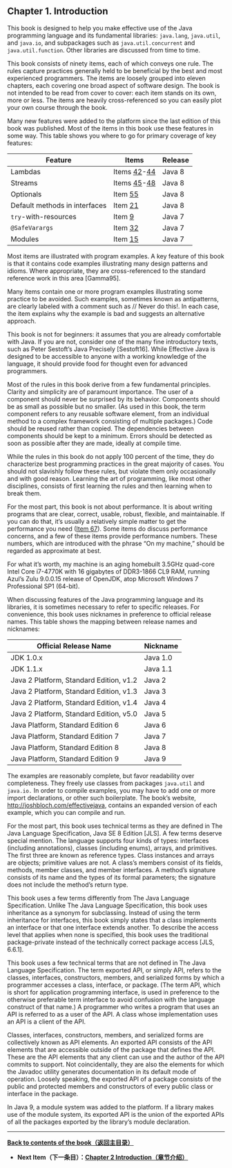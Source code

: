 ## Chapter 1. Introduction

This book is designed to help you make effective use of the Java programming language and its fundamental libraries: `java.lang`, `java.util`, and `java.io`, and subpackages such as `java.util.concurrent` and `java.util.function`. Other libraries are discussed from time to time.

This book consists of ninety items, each of which conveys one rule. The rules capture practices generally held to be beneficial by the best and most experienced programmers. The items are loosely grouped into eleven chapters, each covering one broad aspect of software design. The book is not intended to be read from cover to cover: each item stands on its own, more or less. The items are heavily cross-referenced so you can easily plot your own course through the book.

Many new features were added to the platform since the last edition of this book was published. Most of the items in this book use these features in some way. This table shows you where to go for primary coverage of key features:

| Feature                       | Items       | Release |
|-------------------------------|-------------|---------|
| Lambdas                       | Items [42](../Chapter-7/Chapter-7-Item-42-Prefer-lambdas-to-anonymous-classes.md)-[44](../Chapter-7/Chapter-7-Item-44-Favor-the-use-of-standard-functional-interfaces.md) | Java 8  |
| Streams                       | Items [45](../Chapter-7/Chapter-7-Item-45-Use-streams-judiciously.md)-[48](../Chapter-7/Chapter-7-Item-48-Use-caution-when-making-streams-parallel.md) | Java 8  |
| Optionals                     | Item [55](../Chapter-8/Chapter-8-Item-55-Return-optionals-judiciously.md)     | Java 8  |
| Default methods in interfaces | Item [21](../Chapter-4/Chapter-4-Item-21-Design-interfaces-for-posterity.md)     | Java 8  |
| `try`-with-resources          | Item [9](../Chapter-2/Chapter-2-Item-9-Prefer-try-with-resources-to-try-finally.md)      | Java 7  |
| `@SafeVarargs`                | Item [32](../Chapter-5/Chapter-5-Item-32-Combine-generics-and-varargs-judiciously.md)     | Java 7  |
| Modules                       | Item [15](../Chapter-4/Chapter-4-Item-15-Minimize-the-accessibility-of-classes-and-members.md)     | Java 7  |

Most items are illustrated with program examples. A key feature of this book is that it contains code examples illustrating many design patterns and idioms. Where appropriate, they are cross-referenced to the standard reference work in this area [Gamma95].

Many items contain one or more program examples illustrating some practice to be avoided. Such examples, sometimes known as antipatterns, are clearly labeled with a comment such as // Never do this!. In each case, the item explains why the example is bad and suggests an alternative approach. 

This book is not for beginners: it assumes that you are already comfortable with Java. If you are not, consider one of the many fine introductory texts, such as Peter Sestoft’s Java Precisely [Sestoft16]. While Effective Java is designed to be accessible to anyone with a working knowledge of the language, it should provide food for thought even for advanced programmers.

Most of the rules in this book derive from a few fundamental principles. Clarity and simplicity are of paramount importance. The user of a component should never be surprised by its behavior. Components should be as small as possible but no smaller. (As used in this book, the term component refers to any reusable software element, from an individual method to a complex framework consisting of multiple packages.) Code should be reused rather than copied. The dependencies between components should be kept to a minimum. Errors should be detected as soon as possible after they are made, ideally at compile time.

While the rules in this book do not apply 100 percent of the time, they do characterize best programming practices in the great majority of cases. You should not slavishly follow these rules, but violate them only occasionally and with good reason. Learning the art of programming, like most other disciplines, consists of first learning the rules and then learning when to break them.

For the most part, this book is not about performance. It is about writing programs that are clear, correct, usable, robust, flexible, and maintainable. If you can do that, it’s usually a relatively simple matter to get the performance you need ([Item 67](../Chapter-9/Chapter-9-Item-67-Optimize-judiciously.md)). Some items do discuss performance concerns, and a few of these items provide performance numbers. These numbers, which are introduced with the phrase “On my machine,” should be regarded as approximate at best.

For what it’s worth, my machine is an aging homebuilt 3.5GHz quad-core Intel Core i7-4770K with 16 gigabytes of DDR3-1866 CL9 RAM, running Azul’s Zulu 9.0.0.15 release of OpenJDK, atop Microsoft Windows 7 Professional SP1 (64-bit).

When discussing features of the Java programming language and its libraries, it is sometimes necessary to refer to specific releases. For convenience, this book uses nicknames in preference to official release names. This table shows the mapping between release names and nicknames:

| Official Release Name                   | Nickname |
|-----------------------------------------|----------|
| JDK 1.0.x                               | Java 1.0 |
| JDK 1.1.x                               | Java 1.1 |
| Java 2 Platform, Standard Edition, v1.2 | Java 2   |
| Java 2 Platform, Standard Edition, v1.3 | Java 3   |
| Java 2 Platform, Standard Edition, v1.4 | Java 4   |
| Java 2 Platform, Standard Edition, v5.0 | Java 5   |
| Java Platform, Standard Edition 6       | Java 6   |
| Java Platform, Standard Edition 7       | Java 7   |
| Java Platform, Standard Edition 8       | Java 8   |
| Java Platform, Standard Edition 9       | Java 9   |

The examples are reasonably complete, but favor readability over completeness. They freely use classes from packages `java.util` and `java.io.` In order to compile examples, you may have to add one or more import declarations, or other such boilerplate. The book’s website, http://joshbloch.com/effectivejava, contains an expanded version of each example, which you can compile and run.

For the most part, this book uses technical terms as they are defined in The Java Language Specification, Java SE 8 Edition [JLS]. A few terms deserve special mention. The language supports four kinds of types: interfaces (including annotations), classes (including enums), arrays, and primitives. The first three are known as reference types. Class instances and arrays are objects; primitive values are not. A class’s members consist of its fields, methods, member classes, and member interfaces. A method’s signature consists of its name and the types of its formal parameters; the signature does not include the method’s return type.

This book uses a few terms differently from The Java Language Specification. Unlike The Java Language Specification, this book uses inheritance as a synonym for subclassing. Instead of using the term inheritance for interfaces, this book simply states that a class implements an interface or that one interface extends another. To describe the access level that applies when none is specified, this book uses the traditional package-private instead of the technically correct package access [JLS, 6.6.1].

This book uses a few technical terms that are not defined in The Java Language Specification. The term exported API, or simply API, refers to the classes, interfaces, constructors, members, and serialized forms by which a programmer accesses a class, interface, or package. (The term API, which is short for application programming interface, is used in preference to the otherwise preferable term interface to avoid confusion with the language construct of that name.) A programmer who writes a program that uses an API is referred to as a user of the API. A class whose implementation uses an API is a client of the API.

Classes, interfaces, constructors, members, and serialized forms are collectively known as API elements. An exported API consists of the API elements that are accessible outside of the package that defines the API. These are the API elements that any client can use and the author of the API commits to support. Not coincidentally, they are also the elements for which the Javadoc utility generates documentation in its default mode of operation. Loosely speaking, the exported API of a package consists of the public and protected members and constructors of every public class or interface in the package.

In Java 9, a module system was added to the platform. If a library makes use of the module system, its exported API is the union of the exported APIs of all the packages exported by the library’s module declaration.

---
**[Back to contents of the book（返回主目录）](../README.md)**
- **Next Item（下一条目）：[Chapter 2 Introduction（章节介绍）](../Chapter-2/Chapter-2-Introduction.md)**
